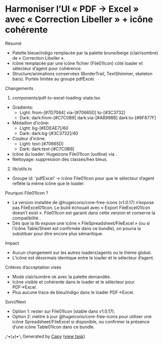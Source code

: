 # Harmoniser l’UI « PDF → Excel » avec « Correction Libeller » + icône cohérente

Résumé
- Palette bleue/indigo remplacée par la palette brune/beige (clair/sombre) de « Correction Libeller ».
- Icône remplacée par une icône fichier (File01Icon) côté loader et sélecteur d’agent pour cohérence.
- Structure/animations conservées (BorderTrail, TextShimmer, skeleton bars). Portée limitée au groupe pdfExcel.

Changements
1) components/pdf-to-excel-loading-state.tsx
- Gradients:
  - Light: from-[#7D7064] via-[#70665D] to-[#3C3732]
  - Dark: dark:from-[#C7C0B9] dark:via-[#A8998B] dark:to-[#8F877F]
- Médaillon d’icône:
  - Light: bg-[#EDEAE7]/60
  - Dark: dark:bg-[#3C3732]/40
- Couleur d’icône:
  - Light: text-[#70665D]
  - Dark: dark:text-[#C7C0B9]
- Icône du loader: Hugeicons File01Icon (outline) via <HugeiconsIcon>.
- Nettoyage: suppression des classes/hex bleus.

2) lib/utils.ts
- Groupe id: 'pdfExcel' → icône File01Icon pour que le sélecteur d’agent reflète la même icône que le loader.

Pourquoi File01Icon ?
- La version installée de @hugeicons/core-free-icons (v1.0.17) n’expose pas FileExcel01Icon. Le build échouait avec « Export FileExcel01Icon doesn’t exist ». File01Icon est garanti dans cette version et conserve la compatibilité <HugeiconsIcon>.
- Dès que la lib expose une icône « FileSpreadsheet/FileExcel » (ou si l’icône Table/Sheet est confirmée dans ce bundle), on pourra la substituer pour être encore plus sémantique.

Impact
- Aucun changement sur les autres loaders/agents ou le thème global.
- L’icône est désormais identique entre le loader et le sélecteur d’agent.

Critères d’acceptation visés
- Mode clair/sombre ok avec la palette demandée.
- Icône visible et cohérente dans le loader et le sélecteur pour PDF→Excel.
- Plus aucune trace de bleu/indigo dans le loader PDF→Excel.

Suivi/Next
- Option 1: rester sur File01Icon (stable dans v1.0.17).
- Option 2: mettre à jour @hugeicons/core-free-icons pour utiliser une icône Spreadsheet/FileExcel si disponible, ou confirmer la présence d’une icône Table01Icon dans ce bundle.


₍ᐢ•(ܫ)•ᐢ₎ Generated by [Capy](https://capy.ai) ([view task](https://capy.ai/project/e695a9f0-70de-4d25-a095-034e48d7e048/task/29a90126-76e0-4632-88fd-4a993f1ed1b0))